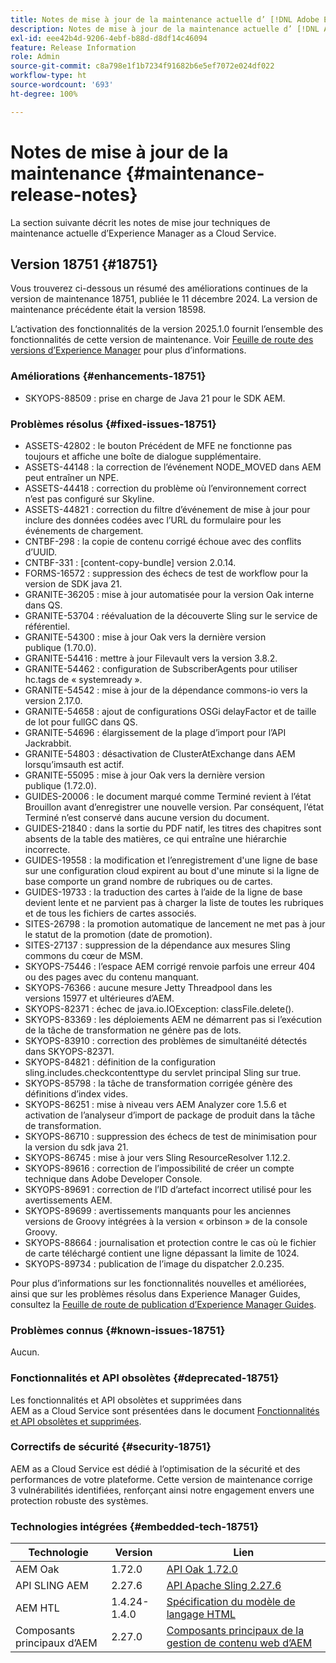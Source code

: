 ```yaml
---
title: Notes de mise à jour de la maintenance actuelle d’ [!DNL Adobe Experience Manager]  as a Cloud Service.
description: Notes de mise à jour de la maintenance actuelle d’ [!DNL Adobe Experience Manager]  as a Cloud Service.
exl-id: eee42b4d-9206-4ebf-b88d-d8df14c46094
feature: Release Information
role: Admin
source-git-commit: c8a798e1f1b7234f91682b6e5ef7072e024df022
workflow-type: ht
source-wordcount: '693'
ht-degree: 100%

---
```



# Notes de mise à jour de la maintenance {#maintenance-release-notes}

La section suivante décrit les notes de mise jour techniques de maintenance actuelle d’Experience Manager as a Cloud Service.

## Version 18751 {#18751}

Vous trouverez ci-dessous un résumé des améliorations continues de la version de maintenance 18751, publiée le 11 décembre 2024. La version de maintenance précédente était la version 18598.

L’activation des fonctionnalités de la version 2025.1.0 fournit l’ensemble des fonctionnalités de cette version de maintenance. Voir [Feuille de route des versions d’Experience Manager](https://experienceleague.adobe.com/fr/docs/experience-manager-release-information/aem-release-updates/update-releases-roadmap) pour plus d’informations.

### Améliorations {#enhancements-18751}

* SKYOPS-88509 : prise en charge de Java 21 pour le SDK AEM.

### Problèmes résolus {#fixed-issues-18751}

* ASSETS-42802 : le bouton Précédent de MFE ne fonctionne pas toujours et affiche une boîte de dialogue supplémentaire.
* ASSETS-44148 : la correction de l’événement NODE_MOVED dans AEM peut entraîner un NPE.
* ASSETS-44418 : correction du problème où l’environnement correct n’est pas configuré sur Skyline.
* ASSETS-44821 : correction du filtre d’événement de mise à jour pour inclure des données codées avec l’URL du formulaire pour les événements de chargement.
* CNTBF-298 : la copie de contenu corrigé échoue avec des conflits d’UUID.
* CNTBF-331 : [content-copy-bundle] version 2.0.14.
* FORMS-16572 : suppression des échecs de test de workflow pour la version de SDK java 21.
* GRANITE-36205 : mise à jour automatisée pour la version Oak interne dans QS.
* GRANITE-53704 : réévaluation de la découverte Sling sur le service de référentiel.
* GRANITE-54300 : mise à jour Oak vers la dernière version publique (1.70.0).
* GRANITE-54416 : mettre à jour Filevault vers la version 3.8.2.
* GRANITE-54462 : configuration de SubscriberAgents pour utiliser hc.tags de « systemready ».
* GRANITE-54542 : mise à jour de la dépendance commons-io vers la version 2.17.0.
* GRANITE-54658 : ajout de configurations OSGi delayFactor et de taille de lot pour fullGC dans QS.
* GRANITE-54696 : élargissement de la plage d’import pour l’API Jackrabbit.
* GRANITE-54803 : désactivation de ClusterAtExchange dans AEM lorsqu’imsauth est actif.
* GRANITE-55095 : mise à jour Oak vers la dernière version publique (1.72.0).
* GUIDES-20006 : le document marqué comme Terminé revient à l’état Brouillon avant d’enregistrer une nouvelle version. Par conséquent, l’état Terminé n’est conservé dans aucune version du document.
* GUIDES-21840 : dans la sortie du PDF natif, les titres des chapitres sont absents de la table des matières, ce qui entraîne une hiérarchie incorrecte.
* GUIDES-19558 : la modification et l’enregistrement d&#39;une ligne de base sur une configuration cloud expirent au bout d&#39;une minute si la ligne de base comporte un grand nombre de rubriques ou de cartes.
* GUIDES-19733 : la traduction des cartes à l’aide de la ligne de base devient lente et ne parvient pas à charger la liste de toutes les rubriques et de tous les fichiers de cartes associés.
* SITES-26798 : la promotion automatique de lancement ne met pas à jour le statut de la promotion (date de promotion).
* SITES-27137 : suppression de la dépendance aux mesures Sling commons du cœur de MSM.
* SKYOPS-75446 : l’espace AEM corrigé renvoie parfois une erreur 404 ou des pages avec du contenu manquant.
* SKYOPS-76366 : aucune mesure Jetty Threadpool dans les versions 15977 et ultérieures d’AEM.
* SKYOPS-82371 : échec de java.io.IOException: classFile.delete().
* SKYOPS-83369 : les déploiements AEM ne démarrent pas si l’exécution de la tâche de transformation ne génère pas de lots.
* SKYOPS-83910 : correction des problèmes de simultanéité détectés dans SKYOPS-82371.
* SKYOPS-84821 : définition de la configuration sling.includes.checkcontenttype du servlet principal Sling sur true.
* SKYOPS-85798 : la tâche de transformation corrigée génère des définitions d’index vides.
* SKYOPS-86251 : mise à niveau vers AEM Analyzer core 1.5.6 et activation de l’analyseur d’import de package de produit dans la tâche de transformation.
* SKYOPS-86710 : suppression des échecs de test de minimisation pour la version du sdk java 21.
* SKYOPS-86745 : mise à jour vers Sling ResourceResolver 1.12.2.
* SKYOPS-89616 : correction de l’impossibilité de créer un compte technique dans Adobe Developer Console.
* SKYOPS-89691 : correction de l’ID d’artefact incorrect utilisé pour les avertissements AEM.
* SKYOPS-89699 : avertissements manquants pour les anciennes versions de Groovy intégrées à la version « orbinson » de la console Groovy.
* SKYOPS-88664 : journalisation et protection contre le cas où le fichier de carte téléchargé contient une ligne dépassant la limite de 1024.
* SKYOPS-89734 : publication de l’image du dispatcher 2.0.235.

Pour plus d’informations sur les fonctionnalités nouvelles et améliorées, ainsi que sur les problèmes résolus dans Experience Manager Guides, consultez la [Feuille de route de publication d’Experience Manager Guides](https://experienceleague.adobe.com/fr/docs/experience-manager-guides/using/release-info/aem-guides-releases-roadmap).

### Problèmes connus {#known-issues-18751}

Aucun.

### Fonctionnalités et API obsolètes {#deprecated-18751}

Les fonctionnalités et API obsolètes et supprimées dans AEM as a Cloud Service sont présentées dans le document [Fonctionnalités et API obsolètes et supprimées](/help/release-notes/deprecated-removed-features.md).

### Correctifs de sécurité {#security-18751}

AEM as a Cloud Service est dédié à l’optimisation de la sécurité et des performances de votre plateforme. Cette version de maintenance corrige 3 vulnérabilités identifiées, renforçant ainsi notre engagement envers une protection robuste des systèmes.

### Technologies intégrées {#embedded-tech-18751}

| Technologie | Version | Lien |
|---|---|---|
| AEM Oak | 1.72.0 | [API Oak 1.72.0](https://www.javadoc.io/doc/org.apache.jackrabbit/oak-api/1.72.0/index.html) |
| API SLING AEM | 2.27.6 | [API Apache Sling 2.27.6](https://www.javadoc.io/doc/org.apache.sling/org.apache.sling.api/latest/index.html) |
| AEM HTL | 1.4.24-1.4.0 | [Spécification du modèle de langage HTML](https://github.com/adobe/htl-spec) |
| Composants principaux d’AEM | 2.27.0 | [Composants principaux de la gestion de contenu web d’AEM](https://github.com/adobe/aem-core-wcm-components) |
